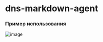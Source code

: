 # dns-markdown-agent

### Пример использования
![image](https://github.com/user-attachments/assets/3c9263a5-1166-4a8c-a0b6-a342316b3f08)

